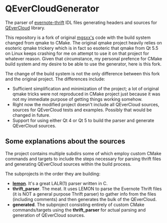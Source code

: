 # QEverCloudGenerator
The parser of [evernote-thrift](https://github.com/evernote/evernote-thrift) IDL files generating headers and sources for [QEverCloud](https://github.com/d1vanov/QEverCloud) library. 

This repository is a fork of original [mgsxx's](https://github.com/mgsxx/QEverCloudGenerator) code with the build system changed from qmake to CMake. The original qmake project heavily relies on esoteric qmake trickery which is in fact so esoteric that qmake from Qt 5.5 on Linux keeps crashing for me on attempt to use it on that project for whatever reason. Given that circumstance, my personal prefence for CMake build system and my desire to be able to use the generator, here is this fork. 

The change of the build system is not the only difference between this fork and the original project. The differences include:
* Sufficient simplification and minimization of the project; a lot of original qmake tricks were not reproduced in CMake project just because it was not my immediate purpose of getting things working somehow.
* Right now the modified project doesn't include all QEverCloud sources, sources for QEverCloud tests and examples. Possibly that would be changed in future.
* Support for using either Qt 4 or Qt 5 to build the parser and generate QEverCloud sources.

## Some explanations about the sources

The project contains multiple subdirs some of which employ custom CMake commands and targets to include the steps necessary for parsing thrift files and generating QEverCloud sources within the build process. 

The subprojects in the order they are building:

- [**lemon**](http://www.hwaci.com/sw/lemon/). It's a great LALR(1) parser written in C.
- **thrift_parser**. The meat. It uses LEMON to parse the Evernote Thrift files (it is NOT a general purpose Thrift parser) to gather info from the files (including comments) and then generates the bulk of the QEverCloud.
- **generated**. The subproject consisting entirely of custom CMake commands/targets using the **thrift_parser** for actual parsing and generation of QEverCloud sources. 
